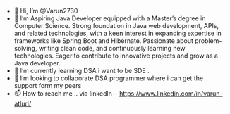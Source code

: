 - 👋 Hi, I’m @Varun2730
- 👀 I’m Aspiring Java Developer equipped with a Master’s degree in Computer Science. Strong foundation in Java web development, APIs, and related technologies, with a keen interest in expanding expertise in frameworks like Spring Boot and Hibernate. Passionate about problem-solving, writing clean code, and continuously learning new technologies. Eager to contribute to innovative projects and grow as a Java developer.
- 🌱 I’m currently learning DSA i want to be SDE .
- 💞️ I’m looking to collaborate DSA programmer where i can get the support form my peers
- 📫 How to reach me .. via linkedln--   https://www.linkedin.com/in/varun-atluri/

<!---
Varun2730/Varun2730 is a ✨ special ✨ repository because its `README.md` (this file) appears on your GitHub profile.
You can click the Preview link to take a look at your changes.
--->
